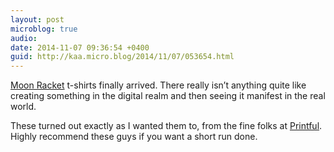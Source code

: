 ```yaml
---
layout: post
microblog: true
audio: 
date: 2014-11-07 09:36:54 +0400
guid: http://kaa.micro.blog/2014/11/07/053654.html
---
```

<a href="http://moonracket.com">Moon Racket</a> t-shirts finally arrived. There really isn’t anything quite like creating something in the digital realm and then seeing it manifest in the real world.

These turned out exactly as I wanted them to, from the fine folks at <a href="http://theprintful.com">Printful</a>. Highly recommend these guys if you want a short run done.
